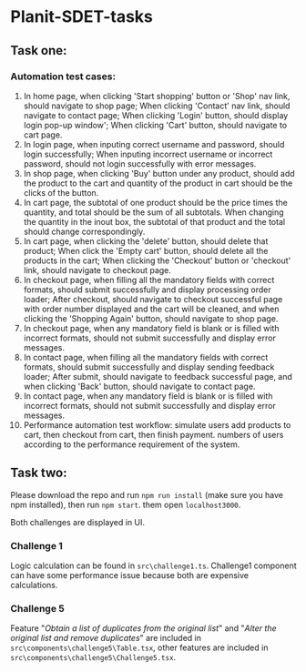 # Planit-SDET-tasks

## Task one:

### Automation test cases:
1.  In home page, when clicking 'Start shopping' button or 'Shop' nav link, should navigate to shop page; When clicking 'Contact' nav link, should navigate to contact page; When clicking 'Login' button, should display login pop-up window'; When clicking 'Cart' button, should navigate to cart page.
2.  In login page, when inputing correct username and password, should login successfully; When inputing incorrect username or incorrect password, should not login successfully with error messages.
3.  In shop page, when clicking 'Buy' button under any product, should add the product to the cart and quantity of the product in cart should be the clicks of the button.
4.  In cart page, the subtotal of one product should be the price times the quantity, and total should be the sum of all subtotals. When changing the quantity in the inout box, the subtotal of that product and the total should change correspondingly.
5.  In cart page, when clicking the 'delete' button, should delete that product; When click the 'Empty cart' button, should delete all the products in the cart; When clicking the 'Checkout' button or 'checkout' link, should navigate to checkout page.
6.  In checkout page, when filling all the mandatory fields with correct formats, should submit successfully and display processing order loader; After checkout, should navigate to checkout successful page with order number displayed and the cart will be cleaned, and when clicking the 'Shopping Again' button, should navigate to shop page.
7.  In checkout page, when any mandatory field is blank or is filled with incorrect formats, should not submit successfully and display error messages.
8.  In contact page, when filling all the mandatory fields with correct formats, should submit successfully and display sending feedback loader; After submit, should navigate to feedback successful page, and when clicking 'Back' button, should navigate to contact page.
9.  In contact page, when any mandatory field is blank or is filled with incorrect formats, should not submit successfully and display error messages.
10. Performance automation test workflow: simulate users add products to cart, then checkout from cart, then finish payment. numbers of users according to the performance requirement of the system. 

## Task two:
Please download the repo and run ```npm run install``` (make sure you have npm installed), then run ```npm start```. them open ```localhost3000```.

Both challenges are displayed in UI.
### Challenge 1
Logic calculation can be found in ```src\challenge1.ts```. Challenge1 component can have some performance issue because both are expensive calculations.
### Challenge 5
Feature "*Obtain a list of duplicates from the original list*" and "*Alter the original list and remove duplicates*" are included in ```src\components\challenge5\Table.tsx```, other features are included in ```src\components\challenge5\Challenge5.tsx```.
